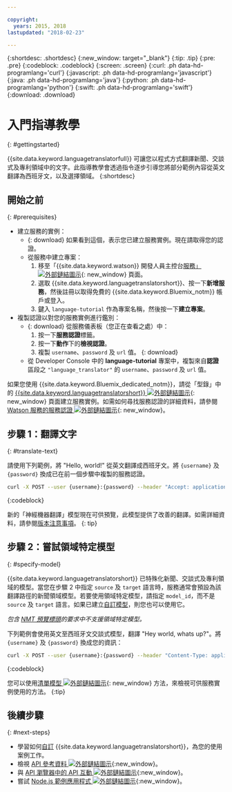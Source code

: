 ```yaml
---

copyright:
  years: 2015, 2018
lastupdated: "2018-02-23"

---
```

<!-- Attribute definitions -->
{:shortdesc: .shortdesc}
{:new_window: target="_blank"}
{:tip: .tip}
{:pre: .pre}
{:codeblock: .codeblock}
{:screen: .screen}
{:curl: .ph data-hd-programlang='curl'}
{:javascript: .ph data-hd-programlang='javascript'}
{:java: .ph data-hd-programlang='java'}
{:python: .ph data-hd-programlang='python'}
{:swift: .ph data-hd-programlang='swift'}
{:download: .download}

# 入門指導教學
{: #gettingstarted}

{{site.data.keyword.languagetranslatorfull}} 可讓您以程式方式翻譯新聞、交談式及專利領域中的文字。此指導教學會透過指令逐步引導您將部分範例內容從英文翻譯為西班牙文，以及選擇領域。
{:shortdesc}

## 開始之前
{: #prerequisites}

- 建立服務的實例：
    - {: download} 如果看到這個，表示您已建立服務實例。現在請取得您的認證。
    - 從服務中建立專案：
        1.  移至「{{site.data.keyword.watson}} 開發人員主控台[服務」![外部鏈結圖示](../../icons/launch-glyph.svg "外部鏈結圖示")](https://console.{DomainName}/developer/watson/services){: new_window} 頁面。
        1.  選取 {{site.data.keyword.languagetranslatorshort}}、按一下**新增服務**，然後註冊以取得免費的 {{site.data.keyword.Bluemix_notm}} 帳戶或登入。
        1.  鍵入 `language-tutorial` 作為專案名稱，然後按一下**建立專案**。
- 複製認證以對您的服務實例進行鑑別：
    - {: download} 從服務儀表板（您正在查看之處）中：
        1.  按一下**服務認證**標籤。
        1.  按一下**動作**下的**檢視認證**。
        1.  複製 `username`、`password` 及 `url` 值。
        {: download}
    - 從 Developer Console 中的 **language-tutorial** 專案中，複製來自**認證**區段之 `"language_translator"` 的 `username`、`password` 及 `url` 值。

<!-- Remove this text after dedicated instances have the Developer Console: begin -->

如果您使用 {{site.data.keyword.Bluemix_dedicated_notm}}，請從「型錄」中的 [{{site.data.keyword.languagetranslatorshort}} ![外部鏈結圖示](../../icons/launch-glyph.svg "外部鏈結圖示")](https://console.{DomainName}/catalog/services/language-translator/){: new_window} 頁面建立服務實例。如需如何尋找服務認證的詳細資料，請參閱 [Watson 服務的服務認證 ![外部鏈結圖示](../../icons/launch-glyph.svg "外部鏈結圖示")](/docs/services/watson/getting-started-credentials.html#getting-credentials-manually){: new_window}。

<!-- Remove this text after dedicated instances have the Developer Console: end -->

## 步驟 1：翻譯文字
{: #translate-text}

請使用下列範例，將 "Hello, world!" 從英文翻譯成西班牙文。將 `{username}` 及 `{password}` 換成已在前一個步驟中複製的服務認證。

```bash
curl -X POST --user {username}:{password} --header "Accept: application/json" --data "{\"text\":\"Hello, world\",\"source\":\"en\",\"target\":\"es\"}" https://gateway.watsonplatform.net/language-translator/api/v2/translate
```
{:codeblock}

新的「神經機器翻譯」模型現在可供預覽，此模型提供了改善的翻譯。如需詳細資料，請參閱[版本注意事項](release-notes.html#12-january-2018)。
{: tip}

<!-- ```
var watson = require('watson-developer-cloud');
var language_translator = watson.language_translator({
  username: 'username',
  password: 'password',
  version: 'v2',
  url: 'https://gateway.watsonplatform.net/language-translator/api'
});
language_translator.translate({
    text: 'Hello, world!',
    source: 'en',
    target: 'es'
  },
  function(err, translation) {
    if (err)
      console.log(err)
    else
      console.log(translation);
});
```
{:node}
{:codeblock} -->

<!-- ```java
LanguageTranslator service = new LanguageTranslator();
service.setUsernameAndPassword("username","password");

TranslationResult result = service.translate("Hello, world!", "en", "es");
System.out.println(result);
```
{:java}
{:codeblock} -->

<!-- ```
import json
from watson_developer_cloud import LanguageTranslatorV2 as LanguageTranslator

language_translator = LanguageTranslator(
    username="username",
    password="password")

translation = language_translator.translate(
    text="Hello, world!",
    source="en",
    target="es"
print(json.dumps(translation, indent=2, ensure_ascii=False))
```
{:python}
{:codeblock} -->


## 步驟 2：嘗試領域特定模型
{: #specify-model}

{{site.data.keyword.languagetranslatorshort}} 已特殊化新聞、交談式及專利領域的模型。當您在步驟 2 中指定 `source` 及 `target` 語言時，服務通常會預設為該翻譯路徑的新聞領域模型。若要使用領域特定模型，請指定 `model_id`，而不是 `source` 及 `target` 語言。如果已建立[自訂模型](customizing.html)，則您也可以使用它。

_包含 [NMT 預覽標頭](release-notes.html#12-january-2018)的要求中不支援領域特定模型。_

下列範例會使用英文至西班牙文交談式模型，翻譯 "Hey world, whats up?"。將 `{username}` 及 `{password}` 換成您的資訊：

```bash
curl -X POST --user {username}:{password} --header "Content-Type: application/json" --header "Accept: application/json" --data "{\"text\":\"Hey world, whats up?\",\"model_id\":\"en-es-conversational\"}" "https://gateway.watsonplatform.net/language-translator/api/v2/translate"
```
{:codeblock}

<!-- ```
var watson = require('watson-developer-cloud');
var language_translator = watson.language_translator({
  username: 'username',
  password: 'password',
  url: 'https://gateway.watsonplatform.net/language-translator/api'
  version: 'v2',
});
language_translator.translate({
    text: 'Hey, world! What's up?',
    model_id: 'en-es-conversational'
  },
  function(err, translation) {
    if (err)
      console.log(err)
    else
      console.log(translation);
});
```
{:node}
{:codeblock} -->

<!-- ```java
LanguageTranslator service = new LanguageTranslator();
service.setUsernameAndPassword("username","password");

TranslationResult result = service.translate("Hey, world! What's up?", "en-es-conversational");
System.out.println(result);
```
{:java}
{:codeblock} -->

<!-- ```python
import json
from watson_developer_cloud import LanguageTranslatorV2 as LanguageTranslator

language_translator = LanguageTranslator(
  username="username",
  password="password"
)

translation = language_translator.translate(
  text="Hey, world! What's up?",
  model_id="en-es-conversational"
)
print(json.dumps(translation, indent=2, ensure_ascii=False))
```
{:python}
{:codeblock} -->

您可以使用[清單模型 ![外部鏈結圖示](../../icons/launch-glyph.svg "外部鏈結圖示")](https://www.ibm.com/watson/developercloud/language-translator/api/v2/#list-models){: new_window} 方法，來檢視可供服務實例使用的方法。
{:tip}

## 後續步驟
{: #next-steps}

- 學習如何[自訂](/docs/services/language-translator/customizing.html) {{site.data.keyword.languagetranslatorshort}}，為您的使用案例工作。
- 檢視 [API 參考資料 ![外部鏈結圖示](../../icons/launch-glyph.svg "外部鏈結圖示")](https://www.ibm.com/watson/developercloud/language-translator/api/v2/){:new_window}。
- 與 [API 瀏覽器中的 API 互動 ![外部鏈結圖示](../../icons/launch-glyph.svg "外部鏈結圖示")](https://watson-api-explorer.mybluemix.net/apis/language-translator-v2){:new_window}。
- 嘗試 [Node.js 範例應用程式 ![外部鏈結圖示](../../icons/launch-glyph.svg "外部鏈結圖示")](https://github.com/watson-developer-cloud/language-translator-nodejs){:new_window}。
